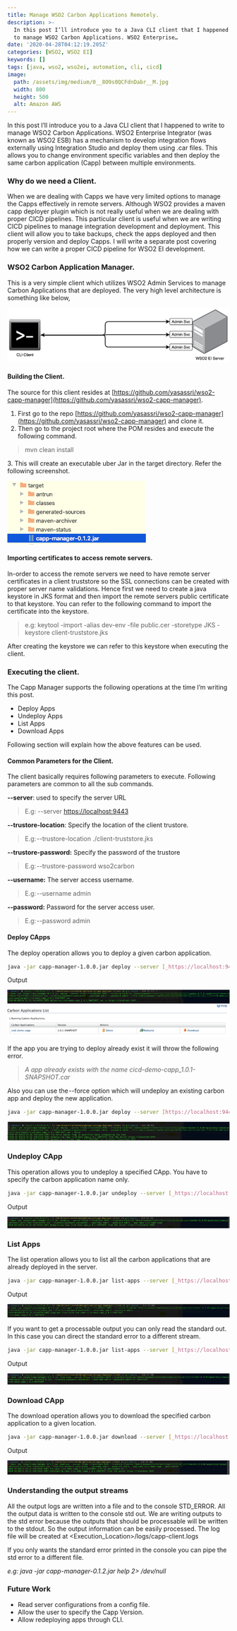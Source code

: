 ```yaml
---
title: Manage WSO2 Carbon Applications Remotely.
description: >-
  In this post I’ll introduce you to a Java CLI client that I happened to write
  to manage WSO2 Carbon Applications. WSO2 Enterprise…
date: '2020-04-28T04:12:19.205Z'
categories: [WSO2, WSO2 EI]
keywords: []
tags: [java, wso2, wso2ei, automation, cli, cicd]
image:
  path: /assets/img/medium/0__8O9s0QCFdnDabr__M.jpg
  width: 800
  height: 500
  alt: Amazon AWS
---
```

In this post I’ll introduce you to a Java CLI client that I happened to write to manage WSO2 Carbon Applications. WSO2 Enterprise Integrator (was known as WSO2 ESB) has a mechanism to develop integration flows externally using Integration Studio and deploy them using .car files. This allows you to change environment specific variables and then deploy the same carbon application (Capp) between multiple environments.

### Why do we need a Client.

When we are dealing with Capps we have very limited options to manage the Capps effectively in remote servers. Although WSO2 provides a maven capp deployer plugin which is not really useful when we are dealing with proper CICD pipelines. This particular client is useful when we are writing CICD pipelines to manage integration development and deployment. This client will allow you to take backups, check the apps deployed and then properly version and deploy Capps. I will write a separate post covering how we can write a proper CICD pipeline for WSO2 EI development.

### WSO2 Carbon Application Manager.

This is a very simple client which utilizes WSO2 Admin Services to manage Carbon Applications that are deployed. The very high level architecture is something like below,

![](/assets/img/medium/0__JdmtoHy5p16DSpm9.jpg)

#### Building the Client.

The source for this client resides at [https://github.com/yasassri/wso2-capp-manager](https://github.com/yasassri/wso2-capp-manager).

1.  First go to the repo [https://github.com/yasassri/wso2-capp-manager](https://github.com/yasassri/wso2-capp-manager) and clone it.
2.  Then go to the project root where the POM resides and execute the following command.

> mvn clean install

3\. This will create an executable uber Jar in the target directory. Refer the following screenshot.

![](/assets/img/medium/0__kY7tBfAl2foTpnQb.jpg)

#### Importing certificates to access remote servers.

In-order to access the remote servers we need to have remote server certificates in a client truststore so the SSL connections can be created with proper server name validations. Hence first we need to create a java keystore in JKS format and then import the remote servers public certificate to that keystore. You can refer to the following command to import the certificate into the keystore.

> e.g: keytool -import -alias dev-env -file public.cer -storetype JKS -keystore client-truststore.jks

After creating the keystore we can refer to this keystore when executing the client.

### Executing the client.

The Capp Manager supports the following operations at the time I’m writing this post.

*   Deploy Apps
*   Undeploy Apps
*   List Apps
*   Download Apps

Following section will explain how the above features can be used.

#### Common Parameters for the Client.

The client basically requires following parameters to execute. Following parameters are common to all the sub commands.

**--server**: used to specify the server URL

> E.g: --server [https://localhost:9443](https://localhost:9443)

**--trustore-location**: Specify the location of the client trustore.

> E.g: --trustore-location ./client-truststore.jks

**--trustore-password:** Specify the password of the trustore

> E.g: --trustore-password wso2carbon

**--username:** The server access username.

> E.g: --username admin

**--password:** Password for the server access user.

> E.g: --password admin

#### Deploy CApps

The deploy operation allows you to deploy a given carbon application.

```sh
java -jar capp-manager-1.0.0.jar deploy --server [_https://localhost:9443_](https://localhost:9443) --trustore-location ./client-truststore.jks --trustore-password wso2carbon --username admin --password admin --file ./cicd-demo-capp_1.0.1-SNAPSHOT.car
```

Output

![](/assets/img/medium/0____clu4KGHpxnuQjAm.jpg)
![](/assets/img/medium/0__acxB8lRozmF4zJNr.jpg)

If the app you are trying to deploy already exist it will throw the following error.

> _A app already exists with the name cicd-demo-capp\_1.0.1-SNAPSHOT.car_

Also you can use the --force option which will undeploy an existing carbon app and deploy the new application.

```sh
java -jar capp-manager-1.0.0.jar deploy --server [https://localhost:9443](https://localhost:9443) --trustore-location ./client-truststore.jks --trustore-password wso2carbon --username admin --password admin --file ./cicd-demo-capp_1.0.1-SNAPSHOT.car --force
```
![](/assets/img/medium/0__kJuXoF9GgkZ64vOO.jpg)

### Undeploy CApp

This operation allows you to undeploy a specified CApp. You have to specify the carbon application name only.

```sh
java -jar capp-manager-1.0.0.jar undeploy --server [_https://localhost:9443_](https://localhost:9443) --trustore-location ./client-truststore.jks --trustore-password wso2carbon --username admin --password admin --app-name cicd-demo-capp
```

Output

![](/assets/img/medium/0__wDGolhx3L7vj7SQi.jpg)

### List Apps

The list operation allows you to list all the carbon applications that are already deployed in the server.

```sh
java -jar capp-manager-1.0.0.jar list-apps --server [_https://localhost:9443_](https://localhost:9443) --trustore-location ./security/client-truststore.jks --trustore-password wso2carbon --username admin --password admi
```

Output

![](/assets/img/medium/0__5tf__jJOXR707PdaW.jpg)

If you want to get a processable output you can only read the standard out. In this case you can direct the standard error to a different stream.

```sh
java -jar capp-manager-1.0.0.jar list-apps --server [_https://localhost:9443_](https://localhost:9443) --trustore-location ./client-truststore.jks --trustore-password wso2carbon --username admin --password admin 2> /dev/null
```

Output

![](/assets/img/medium/0__x0WvF1D__jp8vq5mY.jpg)

### Download CApp

The download operation allows you to download the specified carbon application to a given location.

```sh
java -jar capp-manager-1.0.0.jar download --server [_https://localhost:9443_](https://localhost:9443) --trustore-location ./client-truststore.jks --trustore-password wso2carbon --username admin --password admin --app-name cicd-demo-capp --destination ./
```

Output

![](/assets/img/medium/0__qt1cQQm0o2HaulLC.jpg)

### Understanding the output streams

All the output logs are written into a file and to the console STD\_ERROR. All the output data is written to the console std out. We are writing outputs to the std error because the outputs that should be processable will be written to the stdout. So the output information can be easily processed. The log file will be created at <Execution\_Location>/logs/capp-client.logs

If you only wants the standard error printed in the console you can pipe the std error to a different file.

_e.g: java -jar capp-manager-0.1.2.jar help 2> /dev/null_

### Future Work

*   Read server configurations from a config file.
*   Allow the user to specify the Capp Version.
*   Allow redeploying apps through CLI.